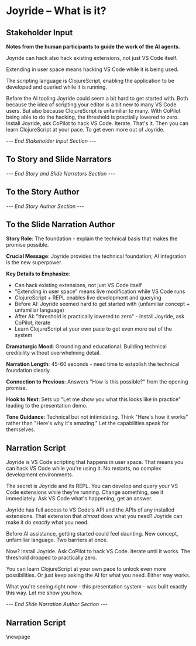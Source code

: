 # Joyride – What is it?

## Stakeholder Input

**Notes from the human participants to guide the work of the AI agents.**

Joyride can hack also hack existing extensions, not just VS Code itself.

Extending in user space means hacking VS Code while it is being used.

The scripting language is ClojureScript, enabling the application to be developed and queried while it is running.

Before the AI tooling Joyride could seem a bit hard to get started with. Both because the idea of scripting your editor is a bit new to many VS Code users. But also because ClojureScript is unfamiliar to many. With CoPilot being able to do the hacking, the threshold is practially lowered to zero. Install Joyride, ask CoPilot to hack VS Code. Iterate. That's it. Then you can learn ClojureScript at your pace. To get even more out of Joyride.

*--- End Stakeholder Input Section ---*

## To Story and Slide Narrators

*--- End Story and Slide Narrators Section ---*

## To the Story Author

*--- End Story Author Section ---*

## To the Slide Narration Author

**Story Role**: The foundation - explain the technical basis that makes the promise possible.

**Crucial Message**: Joyride provides the technical foundation; AI integration is the new superpower.

**Key Details to Emphasize**:
- Can hack existing extensions, not just VS Code itself
- "Extending in user space" means live modification while VS Code runs
- ClojureScript + REPL enables live development and querying
- Before AI: Joyride seemed hard to get started with (unfamiliar concept + unfamiliar language)
- After AI: "threshold is practically lowered to zero" - Install Joyride, ask CoPilot, iterate
- Learn ClojureScript at your own pace to get even more out of the system

**Dramaturgic Mood**: Grounding and educational. Building technical credibility without overwhelming detail.

**Narration Length**: 45-60 seconds - need time to establish the technical foundation clearly.

**Connection to Previous**: Answers "How is this possible?" from the opening promise.

**Hook to Next**: Sets up "Let me show you what this looks like in practice" leading to the presentation demo.

**Tone Guidance**: Technical but not intimidating. Think "Here's how it works" rather than "Here's why it's amazing." Let the capabilities speak for themselves.

## Narration Script

Joyride is VS Code scripting that happens in user space. That means you can hack VS Code while you're using it. No restarts, no complex development environments.

The secret is Joyride and its REPL. You can develop and query your VS Code extensions while they're running. Change something, see it immediately. Ask VS Code what's happening, get an answer.

Joyride has full access to VS Code's API and the APIs of any installed extensions. That extension that *almost* does what you need? Joyride can make it do *exactly* what you need.

Before AI assistance, getting started could feel daunting. New concept, unfamiliar language. Two barriers at once.

Now? Install Joyride. Ask CoPilot to hack VS Code. Iterate until it works. The threshold dropped to practically zero.

You can learn ClojureScript at your own pace to unlock even more possibilities. Or just keep asking the AI for what you need. Either way works.

What you're seeing right now - this presentation system - was built exactly this way. Let me show you how.

*--- End Slide Narration Author Section ---*

## Narration Script

\newpage